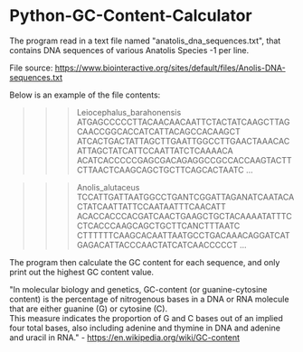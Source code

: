 # Python-GC-Content-Calculator

The program read in a text file named "anatolis_dna_sequences.txt", 
that contains DNA sequences of various Anatolis Species -1 per line.

File source: https://www.biointeractive.org/sites/default/files/Anolis-DNA-sequences.txt

Below is an example of the file contents:

>>>Leiocephalus_barahonensis
ATGAGCCCCCTTACAACAACAATTCTACTATCAAGCTTAGCAACCGGCACCATCATTACAGCCACAAGCT
ATCACTGACTATTAGCTTGAATTGGCCTTGAACTAAACACATTAGCTATCATTCCAATTATCTCAAAACA
ACATCACCCCCGAGCGACAGAGGCCGCCACCAAGTACTTCTTAACTCAAGCAGCTGCTTCAGCACTAATC
...

>>>Anolis_alutaceus
TCCATTGATTAATGGCCTGANTCGGATTAGANATCAATACACTATCAATTATTCCAATAATTTCAACATT
ACACCACCCACGATCAACTGAAGCTGCTACAAAATATTTCCTCACCCAAGCAGCTGCTTCANCTTTAATC
CTTTTTTCAAGCACAATTAATGCCTGACAAACAGGATCATGAGACATTACCCAACTATCATCAACCCCCT
...

The program then calculate the GC content for each sequence, and only print out the highest GC content value.

"In molecular biology and genetics, GC-content (or guanine-cytosine content) is the percentage of nitrogenous 
bases in a DNA or RNA molecule that are either guanine (G) or cytosine (C).  
This measure indicates the proportion of G and C bases out of an implied four total bases, 
also including adenine and thymine in DNA and adenine and uracil in RNA." - https://en.wikipedia.org/wiki/GC-content
